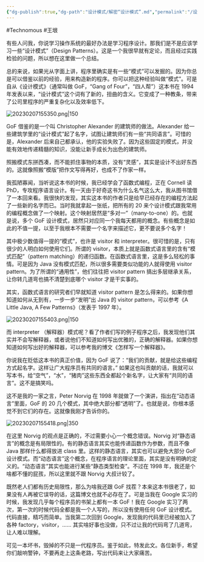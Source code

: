 ```yaml
---
{"dg-publish":true,"dg-path":"设计模式/解密“设计模式”.md","permalink":"/设计模式/解密“设计模式”/","created":"2023-02-07T15:53:32.000+08:00","updated":"2023-11-30T13:46:27.000+08:00"}
---
```


#Technomous #王垠 

有些人问我，你说学习操作系统的最好办法是学习程序设计。那我们是不是应该学习一些“设计模式”（Design Patterns）。这是一个我很早就有定论，而且经过实践检验的问题，所以想在这里做一个总结。

总的来说，如果光从字面上讲，程序里确实是有一些“模式”可以发掘的。因为你总是可以借鉴以前的经验，用来构造新的程序。你可以把这种经验叫做“模式”。可是自从《设计模式》（通常叫做 GoF，“Gang of Four”，“四人帮”）这本书在 1994 年发表以来，“设计模式”这个词有了新的，扭曲的含义。它变成了一种教条，带来了公司里程序的严重复杂化以及效率低下。

![20230207155350.png|150](/img/user/0.Asset/resource/20230207155350.png)

GoF 借鉴的是一个叫 Christopher Alexander 的建筑师的做法。Alexander 给一些建筑学里的“设计模式”起了名字，试图让建筑师们有一些“共同语言”。可惜的是，Alexander 后来自己都承认，他的实验失败了。因为这些固定的模式，并没能有效地传递精髓的知识，没能让新手成长为出色的建筑师。

照搬模式东拼西凑，而不能抓住事物的本质，没有“灵感”，其实是设计不出好东西的。这就像照搬“模版”把作文写得再好，也成不了作家一样。

我孤陋寡闻，当听说这本书的时候，我已经学会了函数式编程，正在 Cornell 读 PhD，专攻程序语言设计。有一天由于好奇这书为什么名气这么大，我从图书馆借了一本回来看。我很快的发现，其实这本书的作者只是给早已经存在的编程方法起了一些新的名字而已。当时我就拿起一张纸，把所有的 20 来个设计模式跟我常用的编程概念做了一个映射。这个映射居然是“多对一”（many-to-one）的。也就是说，多个 GoF 设计模式，居然只对应同一个我每天都用的概念。有些概念是如此的不值一提，以至于我根本不需要一个名字来描述它，更不要说多个名字！

其中极少数值得一提的“模式”，也许是 visitor 和 interpreter。很可惜的是，只有很少的人明白如何使用它们。所谓的 visitor，本质上就是函数式语言里的含有“模式匹配”（pattern matching）的递归函数。在函数式语言里，这是多么轻松的事情。可是因为 Java 没有模式匹配，所以很多需要类似功能的人就得使用 visitor pattern。为了所谓的“通用性”，他们往往把 visitor pattern 搞出多层继承关系，让你转几道弯也搞不清楚到底哪个 visitor 才是干实事的。

其实，函数式语言的研究者们早就知道 visitor pattern 是怎么得来的。如果你想知道如何从无到有，一步一步“发明”出 Java 的 visitor pattern，可以参考《A Little Java, A Few Patterns》（发表于 1997 年）。

![20230207155403.png|150](/img/user/0.Asset/resource/20230207155403.png)

而 interpreter （解释器）模式呢？看了作者们写的例子程序之后，我发现他们其实并不会写解释器，或者说他们不知道如何写出优雅的，正确的解释器。如果你想知道如何写出好的解释器，可以参考我的博文《怎样写一个解释器》。

你说我在贬低这本书的真正价值，因为 GoF 说了：“我们的贡献，就是给这些编程方式起名字。这样让广大程序员有共同的语言。” 如果这也叫贡献的话，我就可以写本书，给“空气”，“水”，“猪肉”这些东西全都起个新名字，让大家有“共同的语言”。这不是搞笑吗。

这不是我的一家之言，Peter Norvig 在 1998 年就做了一个演讲，指出在“动态语言”里面，GoF 的 20 几个模式，其中绝大部分都“透明”了。也就是说，你根本感觉不到它们的存在。这就像我刚才告诉你的。

![20230207155418.png|350](/img/user/0.Asset/resource/20230207155418.png)

在这里 Norvig 的观点是正确的，不过需要小心一个概念错误。Norvig 对“静态语言”的概念是有局限性的。有的静态语言其实也能传递函数作为参数，而且不像 Java 那样什么都得放进 class 里。这样的静态语言，其实也可以避免大部分 GoF 设计模式。而“动态语言”这个概念，在程序语言的理论里面，其实是没有明确的定义的。“动态语言”其实也能进行某些“静态类型检查”。不过在 1998 年，我还是个啥都不懂的屁孩，所以这里就不跟 Norvig 大叔计较了。

既然老人们都有历史局限性，那么为啥我还跟 GoF 找茬？本来这本书很老了，如果没有人再被它误导的话，这篇博文也就不必存在了。可是当我在 Google 实习的时候，我发现几乎每个程序员的书架上都有一本 GoF！我在 Google 实习了两次，第一次的时候代码全都是我一个人写的，所以没有使用任何 GoF 设计模式。代码直接，精巧而简单。当我第二次回到 Google，发现我的代码里已经被加入了各种 factory，visitor，…… 其实啥好事也没做，只不过让我的代码弯了几道弯，让人难以理解。

可见一本坏书，毁掉的不只是一代程序员。鉴于如此，特发此文。各位新手，希望你们敲响警钟，不要再走上这条老路，写出代码来让大家痛苦。